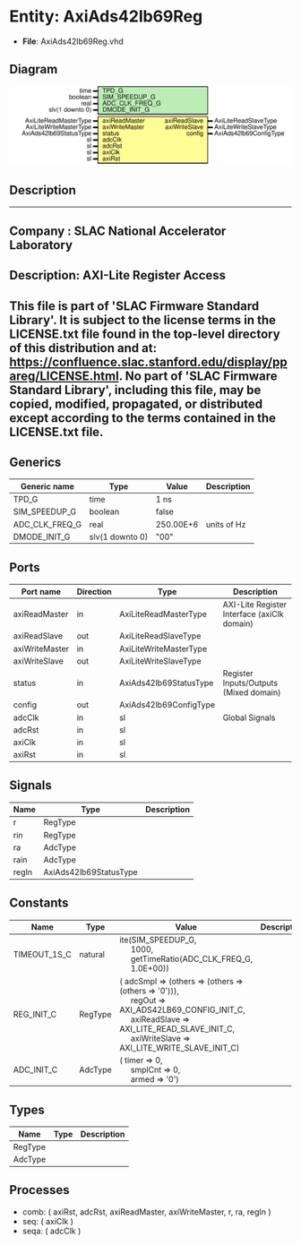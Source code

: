# Entity: AxiAds42lb69Reg

- **File**: AxiAds42lb69Reg.vhd
## Diagram

![Diagram](AxiAds42lb69Reg.svg "Diagram")
## Description

-----------------------------------------------------------------------------
 Company    : SLAC National Accelerator Laboratory
-----------------------------------------------------------------------------
 Description: AXI-Lite Register Access
-----------------------------------------------------------------------------
 This file is part of 'SLAC Firmware Standard Library'.
 It is subject to the license terms in the LICENSE.txt file found in the
 top-level directory of this distribution and at:
    https://confluence.slac.stanford.edu/display/ppareg/LICENSE.html.
 No part of 'SLAC Firmware Standard Library', including this file,
 may be copied, modified, propagated, or distributed except according to
 the terms contained in the LICENSE.txt file.
-----------------------------------------------------------------------------
## Generics

| Generic name   | Type            | Value     | Description  |
| -------------- | --------------- | --------- | ------------ |
| TPD_G          | time            | 1 ns      |              |
| SIM_SPEEDUP_G  | boolean         | false     |              |
| ADC_CLK_FREQ_G | real            | 250.00E+6 |  units of Hz |
| DMODE_INIT_G   | slv(1 downto 0) | "00"      |              |
## Ports

| Port name      | Direction | Type                   | Description                                 |
| -------------- | --------- | ---------------------- | ------------------------------------------- |
| axiReadMaster  | in        | AxiLiteReadMasterType  | AXI-Lite Register Interface (axiClk domain) |
| axiReadSlave   | out       | AxiLiteReadSlaveType   |                                             |
| axiWriteMaster | in        | AxiLiteWriteMasterType |                                             |
| axiWriteSlave  | out       | AxiLiteWriteSlaveType  |                                             |
| status         | in        | AxiAds42lb69StatusType | Register Inputs/Outputs (Mixed domain)      |
| config         | out       | AxiAds42lb69ConfigType |                                             |
| adcClk         | in        | sl                     | Global Signals                              |
| adcRst         | in        | sl                     |                                             |
| axiClk         | in        | sl                     |                                             |
| axiRst         | in        | sl                     |                                             |
## Signals

| Name  | Type                   | Description |
| ----- | ---------------------- | ----------- |
| r     | RegType                |             |
| rin   | RegType                |             |
| ra    | AdcType                |             |
| rain  | AdcType                |             |
| regIn | AxiAds42lb69StatusType |             |
## Constants

| Name         | Type    | Value                                                                                                                                                                                                                                                                                                                                     | Description |
| ------------ | ------- | ----------------------------------------------------------------------------------------------------------------------------------------------------------------------------------------------------------------------------------------------------------------------------------------------------------------------------------------- | ----------- |
| TIMEOUT_1S_C | natural |  ite(SIM_SPEEDUP_G,<br><span style="padding-left:20px"> 1000,<br><span style="padding-left:20px"> getTimeRatio(ADC_CLK_FREQ_G,<br><span style="padding-left:20px"> 1.0E+00))                                                                                                                                                              |             |
| REG_INIT_C   | RegType |  (       adcSmpl       => (others => (others => (others => '0'))),<br><span style="padding-left:20px">       regOut        => AXI_ADS42LB69_CONFIG_INIT_C,<br><span style="padding-left:20px">       axiReadSlave  => AXI_LITE_READ_SLAVE_INIT_C,<br><span style="padding-left:20px">       axiWriteSlave => AXI_LITE_WRITE_SLAVE_INIT_C) |             |
| ADC_INIT_C   | AdcType |  (       timer         => 0,<br><span style="padding-left:20px">       smplCnt       => 0,<br><span style="padding-left:20px">       armed         => '0')                                                                                                                                                                                |             |
## Types

| Name    | Type | Description |
| ------- | ---- | ----------- |
| RegType |      |             |
| AdcType |      |             |
## Processes
- comb: ( axiRst, adcRst, axiReadMaster, axiWriteMaster, r, ra, regIn )
- seq: ( axiClk )
- seqa: ( adcClk )
